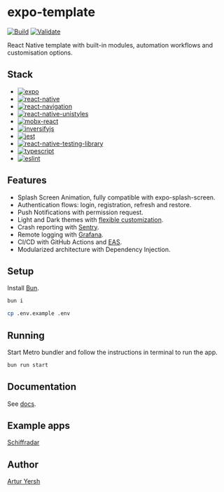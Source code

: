 # expo-template

[![Build](https://github.com/artyorsh/expo-template/actions/workflows/build.yml/badge.svg?event=schedule&branch=main)](https://github.com/artyorsh/expo-template/actions?query=branch%3Amain+event%3Aschedule)
[![Validate](https://github.com/artyorsh/expo-template/actions/workflows/build.yml/badge.svg?event=schedule&branch=main)](https://github.com/artyorsh/expo-template/actions?query=branch%3Amain+event%3Aschedule)

React Native template with built-in modules, automation workflows and customisation options.

## Stack

- [![expo](https://img.shields.io/badge/expo-54.0-blue)](https://github.com/expo/expo/blob/main/packages/expo/CHANGELOG.md)
- [![react-native](https://img.shields.io/badge/react--native-0.81-blue)](https://github.com/facebook/react-native/releases)
- [![react-navigation](https://img.shields.io/badge/react--navigation-7.0-blue)](https://github.com/react-navigation/react-navigation/releases)
- [![react-native-unistyles](https://img.shields.io/badge/react--native--unistyles-3.0-blue)](https://github.com/vitalets/react-native-unistyles/releases)
- [![mobx-react](https://img.shields.io/badge/mobx--react-9.2-blue)](https://github.com/mobxjs/mobx/releases)
- [![inversifyjs](https://img.shields.io/badge/inversifyjs-7-blue)](https://github.com/inversify/InversifyJS/releases)
- [![jest](https://img.shields.io/badge/jest-29.7-blue)](https://github.com/jestjs/jest/releases)
- [![react-native-testing-library](https://img.shields.io/badge/testing--library-12.4-blue)](https://github.com/callstack/react-native-testing-library/releases)
- [![typescript](https://img.shields.io/badge/typescript-5.9-blue)](https://github.com/microsoft/TypeScript/releases)
- [![eslint](https://img.shields.io/badge/eslint-9-blue)](https://github.com/eslint/eslint/releases)

## Features

- Splash Screen Animation, fully compatible with expo-splash-screen.
- Authentication flows: login, registration, refresh and restore.
- Push Notifications with permission request.
- Light and Dark themes with [flexible customization](https://github.com/artyorsh/expo-template/wiki/Branding).
- Crash reporting with [Sentry](https://sentry.io).
- Remote logging with [Grafana](https://github.com/artyorsh/grafana-mobile-observability).
- CI/CD with GitHub Actions and [EAS](https://github.com/artyorsh/expo-template/wiki/Enabling-EAS).
- Modularized architecture with Dependency Injection.

## Setup

Install [Bun](https://github.com/oven-sh/homebrew-bun#install).

```bash
bun i
```

```bash
cp .env.example .env
```

## Running

Start Metro bundler and follow the instructions in terminal to run the app.

```bash
bun run start
```

## Documentation

See [docs](./docs/readme.md).

## Example apps

[Schiffradar](https://github.com/artyorsh/schiffradar)

## Author

[Artur Yersh](https://artyorsh.me)
